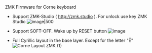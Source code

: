 ZMK Firmware for Corne keyboard

- Support ZMK-Studio ( http://zmk.studio ). For unlock use key ZMK Studio
![image|500](https://github.com/user-attachments/assets/66ce7191-dd77-4d95-9272-b167f9816187)

- Support SOFT-OFF. Wake up by RESET button
![image](https://github.com/user-attachments/assets/c169d2ea-0cdb-4628-bc64-2d7d3e05d046)

- Full Cyrillic layout in the base layer. Except for the letter "Ё"
![Corne Layout ZMK (1)](https://github.com/user-attachments/assets/46e00f65-f3a5-483b-809a-91c3db2ce866)


